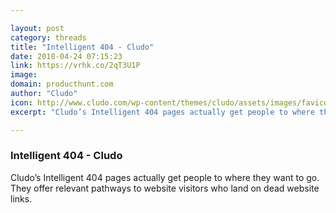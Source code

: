 ```yaml
---

layout: post
category: threads
title: "Intelligent 404 - Cludo"
date: 2018-04-24 07:15:23
link: https://vrhk.co/2qT3U1P
image: 
domain: producthunt.com
author: "Cludo"
icon: http://www.cludo.com/wp-content/themes/cludo/assets/images/favicon/apple-touch-icon-57x57.png
excerpt: "Cludo’s Intelligent 404 pages actually get people to where they want to go. They offer relevant pathways to website visitors who land on dead website links."

---
```


### Intelligent 404 - Cludo

Cludo’s Intelligent 404 pages actually get people to where they want to go. They offer relevant pathways to website visitors who land on dead website links.